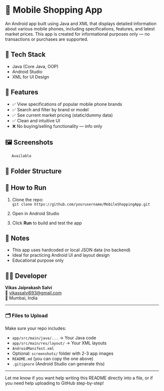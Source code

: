 # 📱 Mobile Shopping App

An Android app built using Java and XML that displays detailed information about various mobile phones, including specifications, features, and latest market prices. This app is created for informational purposes only — no transactions or purchases are supported.

## 🔧 Tech Stack
- Java (Core Java, OOP)
- Android Studio
- XML for UI Design

## 🎯 Features
- ✅ View specifications of popular mobile phone brands
- ✅ Search and filter by brand or model
- ✅ See current market pricing (static/dummy data)
- ✅ Clean and intuitive UI
- ❌ No buying/selling functionality — info only

## 🖼️ Screenshots
       Available 

## 📁 Folder Structure


## 🚀 How to Run
1. Clone the repo:  
   `git clone https://github.com/yourusername/MobileShoppingApp.git`

2. Open in Android Studio

3. Click **Run** to build and test the app

## 📌 Notes
- This app uses hardcoded or local JSON data (no backend)
- Ideal for practicing Android UI and layout design
- Educational purpose only

## 👨‍💻 Developer
**Vikas Jaiprakash Salvi**  
📧 vikassalvi693@gmail.com  
📍 Mumbai, India

---

### 🗂️ Files to Upload
Make sure your repo includes:
- `app/src/main/java/...` → Your Java code  
- `app/src/main/res/layout/` → Your XML layouts  
- `AndroidManifest.xml`  
- Optional: `screenshots/` folder with 2-3 app images  
- `README.md` (you can copy the one above)  
- `.gitignore` (Android Studio can generate this)

---

Let me know if you want help writing this README directly into a file, or if you need help uploading to GitHub step-by-step!
